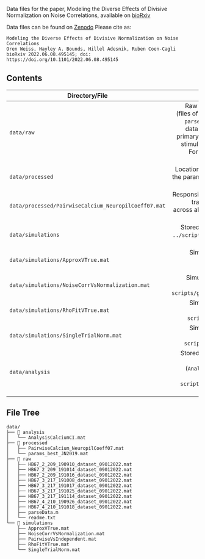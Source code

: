 Data files for the paper, Modeling the Diverse Effects of Divisive Normalization on Noise Correlations, available on [bioRxiv](https://www.biorxiv.org/content/10.1101/2022.06.08.495145v3.abstract)

Data files can be found on [Zenodo](https://zenodo.org/doi/10.5281/zenodo.8118187)
Please cite as:
```text
Modeling the Diverse Effects of Divisive Normalization on Noise Correlations
Oren Weiss, Hayley A. Bounds, Hillel Adesnik, Ruben Coen-Cagli
bioRxiv 2022.06.08.495145; doi: https://doi.org/10.1101/2022.06.08.495145
```
## Contents
| <center>Directory/File</center>                      |                                                                                                                                                                                                                                                                                                          <center>Contents </center> |
| :--------------------------------------------------- | ----------------------------------------------------------------------------------------------------------------------------------------------------------------------------------------------------------------------------------------------------------------------------------------------------------------------------------: |
| `data/raw`                                           | Raw calcium imaging recording sessions (files of the form `HBxx_x_xxx.mat`) and script `parseData.m`, a preprocessing script. This data contains calcium imaging data from primary visual cortex of mice viewing visual stimuli while performing a behavioral task. For more detail, see the publication and `data/raw/readme.txt`. |
| `data/processed`                                     |                                                                                                                                                                                                         Location of the output of `parseData.m` and of the parameters used for generating synthetic data (`params_best_JN2019.mat`) |
| `data/processed/PairwiseCalcium_NeuropilCoeff07.mat` |                                                                                                                                                                                           Responsive pairs of normalized fluorescence traces (with neuropil coefficient = 0.7) across all sessions. Main dataset used in this study |
| `data/simulations`                                   |                                                                                                                                                                        Stored results from simulation scripts (see `../scripts/` in the main [GitHub repository](https://github.com/oren-weiss/pairwiseRatioGaussians) for details) |
| `data/simulations/ApproxVTrue.mat`                   |                                                                                                                                                                                                                                     Simulation data used for Figure 1 in the paper (generated from `scripts/genDataApproxVsTrue.m`) |
| `data/simulations/NoiseCorrVsNormalization.mat`      |                                                                                                                                                                                                                        Simulation data used for Figures 2 in the paper (generated from `scripts/genDataNoiseCorrVsNormalization.m`) |
| `data/simulations/RhoFitVTrue.mat`                   |                                                                                                                                                                                                                              Simulation data used for Figure 3 in the paper (generated from `scripts/genDataSyntheticBootCIrand.m`) |
| `data/simulations/SingleTrialNorm.mat`               |                                                                                                                                                                                                                             Simulation data used for Figure 4 in the paper (generated from `scripts/genDataSingleTrialInference.m`) |
| `data/analysis`                                      |                                                                                                                                  Stored results from fitting the model to the processed calcium imaging data (`AnalysisCalciumCI.mat`). Corresponding analysis script is `scripts/analyzeCalciumDataCI.m`. Used for Figures 5 and 6 |

## File Tree
```text
data/
├── 📂 analysis
│   └── AnalysisCalciumCI.mat
├── 📂 processed
│   ├── PairwiseCalcium_NeuropilCoeff07.mat
│   └── params_best_JN2019.mat
├── 📂 raw
│   ├── HB67_2_209_190910_dataset_09012022.mat
│   ├── HB67_2_209_191014_dataset_09012022.mat
│   ├── HB67_2_209_191016_dataset_09012022.mat
│   ├── HB67_3_217_191008_dataset_09012022.mat
│   ├── HB67_3_217_191017_dataset_09012022.mat
│   ├── HB67_3_217_191025_dataset_09012022.mat
│   ├── HB67_3_217_191114_dataset_09012022.mat
│   ├── HB67_4_210_190926_dataset_09012022.mat
│   ├── HB67_4_210_191018_dataset_09012022.mat
│   ├── parseData.m
│   └── readme.txt
└── 📂 simulations
    ├── ApproxVTrue.mat
    ├── NoiseCorrVsNormalization.mat
    ├── PairwiseVsIndependent.mat
    ├── RhoFitVTrue.mat
    └── SingleTrialNorm.mat
```
